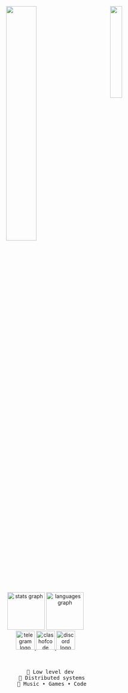 <div align="center">
<img src="https://i.ibb.co/p1kLF1F/image-2024-07-04-185624842.png" width="25%" align="right" />
<img src="https://readme-typing-svg.demolab.com/?font=Roboto+Slab&pause=1000&color=F780AF&center=true&random=false&width=435&lines=+Developper+%26+La+France+Au+Français+🧠" width="40%" />
<div align="center">
  <img src="https://github-readme-stats.vercel.app/api?username=jordanbardella&hide_title=false&hide_rank=false&show_icons=true&include_all_commits=true&count_private=true&disable_animations=false&theme=dracula&locale=en&hide_border=false" height="100" alt="stats graph"  />
  <img src="https://github-readme-stats.vercel.app/api/top-langs?username=jordanbardella&locale=en&hide_title=false&layout=compact&card_width=320&langs_count=5&theme=dracula&hide_border=false" height="100" alt="languages graph"  />
</div>
<div align="center">
  <a href="https://t.me/masturbateur" target="_blank">
    <img src="https://img.shields.io/static/v1?message=Telegram&logo=telegram&label=&color=2CA5E0&logoColor=white&labelColor=&style=for-the-badge" height="50" alt="telegram logo"  />
  </a>
  <a href="https://www.codingame.com/profile/b8e535427752e1e8d371d5fb2c1d21413584906" target="_blank">
    <img src="https://img.shields.io/static/v1?message=ClashOfCode&logo=&label=&color=fff400&logoColor=white&labelColor=&style=for-the-badge" height="50" alt="clashofcode logo"  />
  </a>
  <a href="discord://-/users/1095079849678348288" target="_blank">
    <img src="https://img.shields.io/static/v1?message=Discord&logo=discord&label=&color=7289DA&logoColor=white&labelColor=&style=for-the-badge" height="50" alt="discord logo"  />
  </a>
</div>
<br><br>
<pre>
    💼 Low level dev 
    📖 Distributed systems
    🐾 Music • Games • Code
</pre>
<br><br>
</div>
